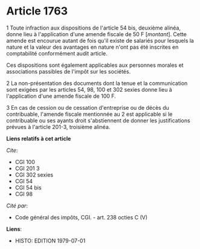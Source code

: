 # Article 1763

1  Toute infraction aux dispositions de l'article 54 bis, deuxième alinéa, donne lieu à l'application d'une amende fiscale de
50 F [*montant*]. Cette amende est encourue autant de fois qu'il existe de salariés pour lesquels la nature et la valeur des
avantages en nature n'ont pas été inscrites en comptabilité conformément audit article.

Ces dispositions sont également applicables aux personnes morales et associations passibles de l'impôt sur les sociétés.

2  La non-présentation des documents dont la tenue et la communication sont exigées par les articles 54, 98, 100 et 302
sexies donne lieu à l'application d'une amende fiscale de 100 F.

3  En cas de cession ou de cessation d'entreprise ou de décès du contribuable, l'amende fiscale mentionnée au 2 est
applicable si le contribuable ou ses ayants droit s'abstiennent de donner les justifications prévues à l'article 201-3,
troisième alinéa.

**Liens relatifs à cet article**

_Cite_:

  - CGI 100
  - CGI 201 3
  - CGI 302 sexies
  - CGI 54
  - CGI 54 bis
  - CGI 98

_Cité par_:

  - Code général des impôts, CGI. - art. 238 octies C (V)

**Liens**:

  - HISTO: EDITION 1979-07-01

